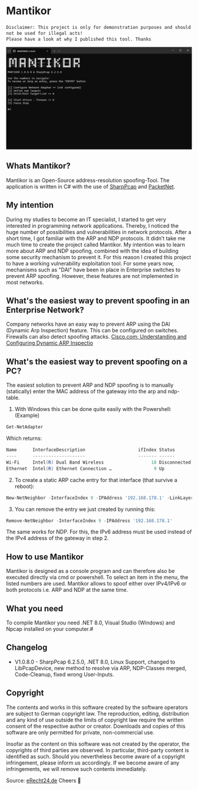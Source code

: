 # Mantikor
``` 
Disclaimer: This project is only for demonstration purposes and should not be used for illegal acts! 
Please have a look at why I published this tool. Thanks
```
<img src="img/01.jpg">

## Whats Mantikor?
Mantikor is an Open-Source address-resolution spoofing-Tool. The application is written in C# with the use of [SharpPcap](https://github.com/chmorgan/sharppcap) and [PacketNet](https://github.com/chmorgan/packetnet).

## My intention
During my studies to become an IT specialist, I started to get very interested in programming network applications. Thereby, I noticed the huge number of possibilities and vulnerabilities in network protocols. After a short time, I got familiar with the ARP and NDP protocols. It didn’t take me much time to create the project called Mantikor. My intention was to learn more about ARP and NDP spoofing, combined with the idea of building some security mechanism to prevent it. For this reason I created this project to have a working vulnerability exploitation tool. For some years now, mechanisms such as "DAI" have been in place in Enterprise switches to prevent ARP spoofing. However, these features are not implemented in most networks.

## What's the easiest way to prevent spoofing in an Enterprise Network?
Company networks have an easy way to prevent ARP using the DAI (Dynamic Arp Inspection) feature. This can be configured on switches. Firewalls can also detect spoofing attacks.
[Cisco.com: Understanding and Configuring Dynamic ARP Inspectio](https://www.cisco.com/c/en/us/td/docs/switches/lan/catalyst4500/12-2/25ew/configuration/guide/conf/dynarp.html)

## What's the easiest way to prevent spoofing on a PC?
The easiest solution to prevent ARP and NDP spoofing is to manually (statically) enter the MAC address of the gateway into the arp and ndp-table.

1.  With Windows this can be done quite easily with the Powershell: (Example)
```PowerShell
Get-NetAdapter
```
Which returns:
```PowerShell
Name      InterfaceDescription                    ifIndex Status       MacAddress         LinkSpeed
----      --------------------                    ------- ------       ----------         ---------
Wi-Fi     Intel(R) Dual Band Wireless                  18 Disconnected 12-34-56-AB-CD-EF     6 Mbps
Ethernet  Intel(R) Ethernet Connection …                9 Up           78-90-12-GH-IJ-KL     1 Gbps
```
2.  To create a static ARP cache entry for that interface (that survive a reboot):
```PowerShell
New-NetNeighbor -InterfaceIndex 9 -IPAddress '192.168.178.1' -LinkLayerAddress '0000120000ff' -State Permanent
```
3.  You can remove the entry we just created by running this:
```PowerShell
Remove-NetNeighbor -InterfaceIndex 9 -IPAddress '192.168.178.1'
```

The same works for NDP. For this, the IPv6 address must be used instead of the IPv4 address of the gateway in step 2.

## How to use Mantikor
Mantikor is designed as a console program and can therefore also be executed directly via cmd or powershell. To select an item in the menu, the listed numbers are used. Mantikor allows to spoof either over IPv4/IPv6 or both protocols i.e. ARP and NDP at the same time.

## What you need
To compile Mantikor you need .NET 8.0, Visual Studio (Windows) and Npcap installed on your computer.#

## Changelog
- V1.0.8.0 - SharpPcap 6.2.5.0, .NET 8.0, Linux Support, changed to LibPcapDevice, new method to resolve via ARP, NDP-Classes merged, Code-Cleanup, fixed wrong User-Inputs.

## Copyright
The contents and works in this software created by the software operators are subject to German copyright law. The reproduction, editing, distribution and any kind of use outside the limits of copyright law require the written consent of the respective author or creator. Downloads and copies of this software are only permitted for private, non-commercial use.

Insofar as the content on this software was not created by the operator, the copyrights of third parties are observed. In particular, third-party content is identified as such. Should you nevertheless become aware of a copyright infringement, please inform us accordingly. If we become aware of any infringements, we will remove such contents immediately.

Source: [eRecht24.de](https://www.e-recht24.de/)
Cheers 👀
